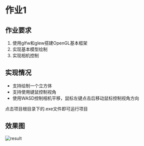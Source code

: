 # 作业1

## 作业要求

1. 使用glfw和glew搭建OpenGL基本框架
2. 实现基本模型绘制
3. 实现相机控制

## 实现情况

- 支持绘制一个立方体
- 支持使用键鼠控制视角
- 使用WASD控制相机平移，鼠标左键点击后移动鼠标控制视角方向

点击项目根目录下的.exe文件即可运行项目

## 效果图

![result]([F:.\result.jpg](https://github.com/CComedian/graphics2022/raw/main/22251044%E8%80%BF%E6%B5%A9%E7%84%B6/%E4%B8%89%E7%BB%B4%E5%8A%A8%E7%94%BB%E4%B8%8E%E4%BA%A4%E4%BA%92%E6%8A%80%E6%9C%AF%E4%BD%9C%E4%B8%9A1/result.jpg))
